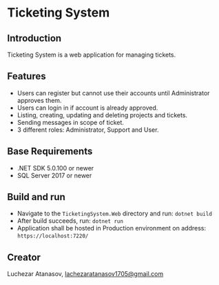 # Ticketing System
## Introduction

Ticketing System is a web application for managing tickets. 

## Features

- Users can register but cannot use their accounts until Administrator approves them.
- Users can login in if account is already approved.
- Listing, creating, updating and deleting projects and tickets.
- Sending messages in scope of ticket.
- 3 different roles: Administrator, Support and User.

## Base Requirements

- .NET SDK 5.0.100 or newer
- SQL Server 2017 or newer

## Build and run

- Navigate to the `TicketingSystem.Web` directory and run: `dotnet build`
- After build succeeds, run: `dotnet run`
- Application shall be hosted in Production environment on address: `https://localhost:7220/`

## Creator
Luchezar Atanasov, lachezaratanasov1705@gmail.com